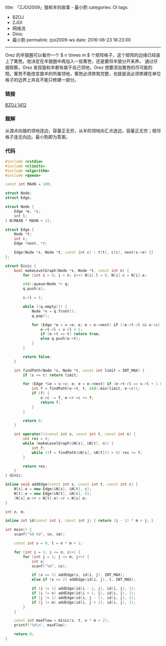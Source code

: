 title: 「ZJOI2009」狼和羊的故事 - 最小割
categories: OI
tags: 
  - BZOJ
  - ZJOI
  - 网络流
  - Dinic
  - 最小割
permalink: zjoi2009-ws
date: 2016-06-23 18:23:00
---

Orez 的羊狼圈可以看作一个 $ n \times m $ 个矩阵格子，这个矩阵的边缘已经装上了篱笆。他决定在羊狼圈中再加入一些篱笆，还是要将羊狼分开来养。 通过仔细观察，Orez 发现狼和羊都有属于自己领地，Orez 想要添加篱笆的尽可能的短。篱笆不能改变狼羊的所属领地，篱笆必须修筑完整，也就是说必须修建在单位格子的边界上并且不能只修建一部分。

<!-- more -->

### 链接
[BZOJ 1412](http://www.lydsy.com/JudgeOnline/problem.php?id=1412)

### 题解
从源点向狼的领地连边，容量正无穷，从羊的领地向汇点连边，容量正无穷；相邻格子连无向边。最小割即为答案。

### 代码
```cpp
#include <cstdio>
#include <climits>
#include <algorithm>
#include <queue>

const int MAXN = 100;

struct Node;
struct Edge;

struct Node {
	Edge *e, *c;
	int l;
} N[MAXN * MAXN + 2];

struct Edge {
	Node *t;
	int c;
	Edge *next, *r;

	Edge(Node *s, Node *t, const int c) : t(t), c(c), next(s->e) {}
};

struct Dinic {
	bool makeLevelGraph(Node *s, Node *t, const int n) {
		for (int i = 0; i < n; i++) N[i].l = 0, N[i].c = N[i].e;

		std::queue<Node *> q;
		q.push(s);

		s->l = 1;

		while (!q.empty()) {
			Node *v = q.front();
			q.pop();

			for (Edge *e = v->e; e; e = e->next) if (!e->t->l && e->c) {
				e->t->l = v->l + 1;
				if (e->t == t) return true;
				else q.push(e->t);
			}
		}

		return false;
	}

	int findPath(Node *s, Node *t, const int limit = INT_MAX) {
		if (s == t) return limit;

		for (Edge *&e = s->c; e; e = e->next) if (e->t->l == s->l + 1 && e->c) {
			int f = findPath(e->t, t, std::min(limit, e->c));
			if (f) {
				e->c -= f, e->r->c += f;
				return f;
			}
		}

		return 0;
	}

	int operator()(const int s, const int t, const int n) {
		int res = 0;
		while (makeLevelGraph(&N[s], &N[t], n)) {
			int f;
			while ((f = findPath(&N[s], &N[t])) > 0) res += f;
		}

		return res;
	}
} dinic;

inline void addEdge(const int s, const int t, const int c) {
	N[s].e = new Edge(&N[s], &N[t], c);
	N[t].e = new Edge(&N[t], &N[s], 0);
	(N[s].e->r = N[t].e)->r = N[s].e;
}

int n, m;

inline int id(const int i, const int j) { return (i - 1) * m + j; }

int main() {
	scanf("%d %d", &n, &m);

	const int s = 0, t = n * m + 1;

	for (int i = 1; i <= n; i++) {
		for (int j = 1; j <= m; j++) {
			int x;
			scanf("%d", &x);

			if (x == 1) addEdge(s, id(i, j), INT_MAX);
			else if (x == 2) addEdge(id(i, j), t, INT_MAX);

			if (i != 1) addEdge(id(i - 1, j), id(i, j), 1);
			if (i != n) addEdge(id(i + 1, j), id(i, j), 1);
			if (j != 1) addEdge(id(i, j - 1), id(i, j), 1);
			if (j != m) addEdge(id(i, j + 1), id(i, j), 1);
		}
	}

	const int maxFlow = dinic(s, t, n * m + 2);
	printf("%d\n", maxFlow);

	return 0;
}
```
